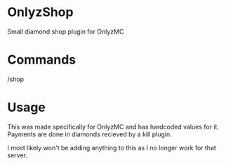 # OnlyzShop
Small diamond shop plugin for OnlyzMC
# Commands
/shop

# Usage
This was made specifically for OnlyzMC and has hardcoded values for it. 
Payments are done in diamonds recieved by a kill plugin.

I most likely won't be adding anything to this as I no longer work for that server. 
